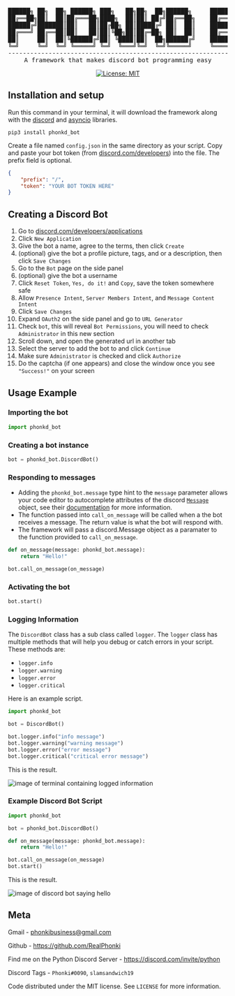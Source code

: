 <div align="center">
<pre>
██████╗ ██╗  ██╗ ██████╗ ███╗   ██╗██╗  ██╗██████╗     ██████╗  ██████╗ ████████╗
██╔══██╗██║  ██║██╔═══██╗████╗  ██║██║ ██╔╝██╔══██╗    ██╔══██╗██╔═══██╗╚══██╔══╝
██████╔╝███████║██║   ██║██╔██╗ ██║█████╔╝ ██║  ██║    ██████╔╝██║   ██║   ██║   
██╔═══╝ ██╔══██║██║   ██║██║╚██╗██║██╔═██╗ ██║  ██║    ██╔══██╗██║   ██║   ██║   
██║     ██║  ██║╚██████╔╝██║ ╚████║██║  ██╗██████╔╝    ██████╔╝╚██████╔╝   ██║   
╚═╝     ╚═╝  ╚═╝ ╚═════╝ ╚═╝  ╚═══╝╚═╝  ╚═╝╚═════╝     ╚═════╝  ╚═════╝    ╚═╝   
---------------------------------------------------------------
A framework that makes discord bot programming easy
</pre>

[![License: MIT](https://img.shields.io/badge/License-MIT-yellow.svg)](https://opensource.org/licenses/MIT)

</div>

## Installation and setup

Run this command in your terminal, it will download the framework along with the [discord](https://discordpy.readthedocs.io/en/stable/api.html) and [asyncio](https://docs.python.org/3/library/asyncio.html) libraries.

```shell
pip3 install phonkd_bot
```

Create a file named `config.json` in the same directory as your script. Copy and paste your bot token (from [discord.com/developers](https://discord.com/developers/applications)) into the file. The prefix field is optional.
```json
{
    "prefix": "/",
    "token": "YOUR BOT TOKEN HERE"
}
```

## Creating a Discord Bot
1. Go to [discord.com/developers/applications](https://discord.com/developers/applications)
2. Click `New Application`
3. Give the bot a name, agree to the terms, then click `Create`
4. (optional) give the bot a profile picture, tags, and or a description, then click `Save Changes`
5. Go to the `Bot` page on the side panel
6. (optional) give the bot a username
7. Click `Reset Token`, `Yes, do it!` and `Copy`, save the token somewhere safe
8. Allow `Presence Intent`, `Server Members Intent`, and `Message Content Intent`
9. Click `Save Changes`
10. Expand `OAuth2` on the side panel and go to `URL Generator`
11. Check `bot`, this will reveal `Bot Permissions`, you will need to check `Administrator` in this new section
12. Scroll down, and open the generated url in another tab
13. Select the server to add the bot to and click `Continue`
14. Make sure `Administrator` is checked and click `Authorize`
15. Do the captcha (if one appears) and close the window once you see `"Success!"` on your screen

## Usage Example

### Importing the bot

```python
import phonkd_bot
```

### Creating a bot instance

```python
bot = phonkd_bot.DiscordBot()
```

### Responding to messages
- Adding the `phonkd_bot.message` type hint to the `message` parameter allows your code editor to autocomplete attributes of the discord [`Message`](https://discordpy.readthedocs.io/en/stable/api.html#discord.Message) object, see their [documentation](https://discordpy.readthedocs.io/en/stable/api.html#discord.Message) for more information.
- The function passed into `call_on_message` will be called when a the bot receives a message. The return value is what the bot will respond with.
- The framework will pass a discord.Message object as a paramater to the function provided to `call_on_message`.
```python
def on_message(message: phonkd_bot.message):
    return "Hello!"

bot.call_on_message(on_message)
```

### Activating the bot

```python
bot.start()
```

### Logging Information

The `DiscordBot` class has a sub class called `logger`. The `logger` class has multiple methods that will help you debug or catch errors in your script. These methods are:
- `logger.info`
- `logger.warning`
- `logger.error`
- `logger.critical`

Here is an example script.

```python
import phonkd_bot

bot = DiscordBot()

bot.logger.info("info message")
bot.logger.warning("warning message")
bot.logger.error("error message")
bot.logger.critical("critical error message")
```

This is the result.

![image of terminal containing logged information](https://i.imgur.com/wiIKZEQ.png)

### Example Discord Bot Script

```python
import phonkd_bot

bot = phonkd_bot.DiscordBot()

def on_message(message: phonkd_bot.message):
    return "Hello!"

bot.call_on_message(on_message)
bot.start()
```

This is the result.

![image of discord bot saying hello](https://i.imgur.com/4hcMWHE.png)

## Meta
Gmail - phonkibusiness@gmail.com

Github - https://github.com/RealPhonki

Find me on the Python Discord Server - https://discord.com/invite/python

Discord Tags - `Phonki#0090`, `slamsandwich19`

Code distributed under the MIT license. See `LICENSE` for more information.
